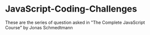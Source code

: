 # JavaScript-Coding-Challenges

These are the series of question asked in "The Complete JavaScript Course" by Jonas Schmedtmann
